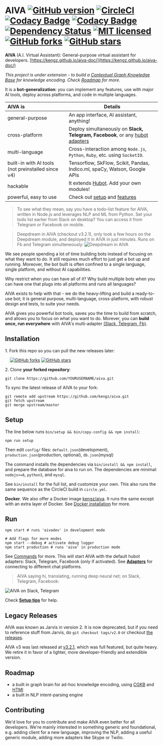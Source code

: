 # AIVA [![GitHub version](https://badge.fury.io/gh/kengz%2Faiva.svg)](http://badge.fury.io/gh/kengz%2Faiva) [![CircleCI](https://circleci.com/gh/kengz/poly-socketio.svg?style=shield)](https://circleci.com/gh/kengz/poly-socketio) [![Codacy Badge](https://api.codacy.com/project/badge/Grade/53459c1d07154b5e8d95d9f9922e5e7a)](https://www.codacy.com/app/kengzwl/aiva?utm_source=github.com&amp;utm_medium=referral&amp;utm_content=kengz/aiva&amp;utm_campaign=Badge_Grade) [![Codacy Badge](https://api.codacy.com/project/badge/Coverage/53459c1d07154b5e8d95d9f9922e5e7a)](https://www.codacy.com/app/kengzwl/aiva?utm_source=github.com&utm_medium=referral&utm_content=kengz/aiva&utm_campaign=Badge_Coverage) [![Dependency Status](https://gemnasium.com/kengz/aiva.svg)](https://gemnasium.com/kengz/aiva) [![MIT licensed](https://img.shields.io/badge/license-MIT-blue.svg)](https://raw.githubusercontent.com/hyperium/hyper/master/LICENSE) [![GitHub forks](https://img.shields.io/github/forks/kengz/aiva.svg?style=social&label=Fork)](https://github.com/kengz/aiva) [![GitHub stars](https://img.shields.io/github/stars/kengz/aiva.svg?style=social&label=Star)](https://github.com/kengz/aiva)

**AIVA** (A.I. Virtual Assistant): General-purpose virtual assistant for developers. [https://kengz.github.io/aiva-doc/](https://kengz.github.io/aiva-doc/)

*This project is under extension - to build a [Contextual Graph Knowledge Base](https://kengz.github.io/aiva-doc/#contextual-graph-knowledge-base) for knowledge encoding. Check [Roadmap](#roadmap) for more.*

It is a **bot-generalization**: you can implement any features, use with major AI tools, deploy across platforms, and code in multiple languages.


| AIVA is | Details |
|:---|---|
| general-purpose | An app interface, AI assistant, anything! |
| cross-platform | Deploy simultaneously on **Slack, Telegram, Facebook**, or any [hubot adapters](https://github.com/github/hubot/blob/master/docs/adapters.md) |
| multi-language | Cross-interaction among `Node.js`, `Python`, `Ruby`, etc. using `SocketIO`. |
| built-in with AI tools (not preinstalled since v4) | Tensorflow, SkFlow, Scikit, Pandas, Indico.ml, spaCy, Watson, Google APIs |
| hackable | It extends [Hubot](https://github.com/github/hubot). Add your own modules! |
| powerful, easy to use | Check out [setup](https://kengz.github.io/aiva-doc/#setup) and [features](https://kengz.github.io/aiva-doc/#features) |

>To see what they mean, say you have a todo-list feature for AIVA, written in Node.js and leverages NLP and ML from Python. Set your todo list earlier from Slack on desktop? You can access it from Telegram or Facebook on mobile.

>Deepdream in AIVA (checkout v3.2.1), only took a few hours on the Deepdream module, and deployed it in AIVA in just minutes. Runs on Fb and Telegram simulteneously: <img alt="Deepdream in AIVA" src="https://kengz.github.io/aiva-doc/images/deepdream.gif" />

We see people spending a lot of time building bots instead of focusing on what they want to do. It still requires much effort to just get a bot up and running. Moreover, the bot built is often confined to a single language, single platform, and without AI capabilities.

Why restrict when you can have all of it? Why build multiple bots when you can have one that plugs into all platforms and runs all languages?

AIVA exists to help with that - we do the heavy-lifting and build a ready-to-use bot; it is general purpose, multi-language, cross-platform, with robust design and tests, to suite your needs. 

AIVA gives you powerful bot tools, saves you the time to build from scratch, and allows you to focus on what you want to do. Morever, you can **build once, run everywhere** with AIVA's multi-adapter [(Slack, Telegram, Fb)](https://kengz.github.io/aiva-doc/#adapters).



## Installation


1\. Fork this repo so you can pull the new releases later:

&nbsp; &nbsp; [![GitHub forks](https://img.shields.io/github/forks/kengz/aiva.svg?style=social&label=Fork)](https://github.com/kengz/aiva) [![GitHub stars](https://img.shields.io/github/stars/kengz/aiva.svg?style=social&label=Star)](https://github.com/kengz/aiva)

2\. Clone **your forked repository**:

```shell
git clone https://github.com/YOURUSERNAME/aiva.git
```

To sync the latest release of AIVA to your fork:

```shell
git remote add upstream https://github.com/kengz/aiva.git
git fetch upstream
git merge upstream/master
```

## <a name="setup"></a>Setup

The line below runs `bin/setup && bin/copy-config && npm install`:

```shell
npm run setup
```

Then edit `config/` files: `default.json`(development), `production.json`(production, optional), `db.json`(mysql)

The command installs the dependencies via `bin/install && npm install`, and prepare the database for aiva to run on. The dependencies are minimal: `nodejs>=6`, `python3`, and `mysql`.

See `bin/install` for the full list, and customize your own. This also runs the same sequence as the CircleCI build in `circle.yml`.

**Docker**. We also offer a Docker image [kengz/aiva](https://hub.docker.com/r/kengz/aiva/). It runs the same except with an extra layer of Docker. See [Docker installation](https://kengz.github.io/aiva-doc/#docker-installation) for more.


## <a name="run"></a>Run

```shell
npm start # runs 'aivadev' in development mode
```

```shell
# Add flags for more modes
npm start --debug # activate debug logger
npm start production # runs 'aiva' in production mode
```

See [Commands](https://kengz.github.io/aiva-doc/#commands) for more. This will start AIVA with the default hubot adapters: Slack, Telegram, Facebook (only if activated). See [**Adapters**](https://kengz.github.io/aiva-doc/#adapters) for connecting to different chat platforms.

>AIVA saying hi, translating, running deep neural net; on Slack, Telegram, Facebook:
<img alt="AIVA on Slack, Telegram" src="https://kengz.github.io/aiva-doc/images/npm_start.png" />


Check [**Setup tips**](https://kengz.github.io/aiva-doca/#setup-tips) for help.


## Legacy Releases

AIVA was known as Jarvis in version 2. It is now deprecated, but if you need to reference stuff from Jarvis, do `git checkout tags/v2.0` or checkout [the releases](https://github.com/kengz/aiva/releases).

AIVA v3 was last released at [v3.2.1](https://github.com/kengz/aiva/releases/tag/v3.2.1), which was full featured, but quite heavy. We retire it in favor of a lighter, more developer-friendly and extendible version.

## Roadmap

- a built in graph brain for ad-hoc knowledge encoding, using [CGKB](https://kengz.github.io/aiva-doc/#cgkb) and [HTMI](https://kengz.github.io/aiva-doc/#htmi)
- a built in NLP intent-parsing engine

## Contributing

We'd love for you to contribute and make AIVA even better for all developers. We're mainly interested in something generic and foundational, e.g. adding client for a new language, improving the NLP, adding a useful generic module, adding more adapters like Skype or Twilio.
